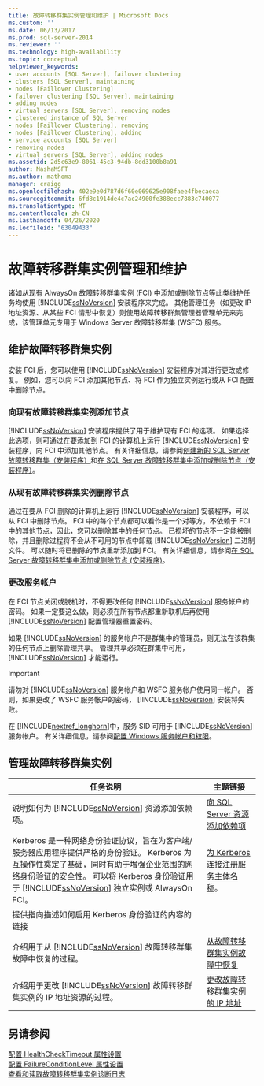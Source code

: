 ```yaml
---
title: 故障转移群集实例管理和维护 | Microsoft Docs
ms.custom: ''
ms.date: 06/13/2017
ms.prod: sql-server-2014
ms.reviewer: ''
ms.technology: high-availability
ms.topic: conceptual
helpviewer_keywords:
- user accounts [SQL Server], failover clustering
- clusters [SQL Server], maintaining
- nodes [Faillover Clustering]
- failover clustering [SQL Server], maintaining
- adding nodes
- virtual servers [SQL Server], removing nodes
- clustered instance of SQL Server
- nodes [Faillover Clustering], removing
- nodes [Faillover Clustering], adding
- service accounts [SQL Server]
- removing nodes
- virtual servers [SQL Server], adding nodes
ms.assetid: 2d5c63e9-8061-45c3-94db-8dd3100b8a91
author: MashaMSFT
ms.author: mathoma
manager: craigg
ms.openlocfilehash: 402e9e0d787d6f60e069625e908faee4fbecaeca
ms.sourcegitcommit: 6fd8c1914de4c7ac24900fe388ecc7883c740077
ms.translationtype: MT
ms.contentlocale: zh-CN
ms.lasthandoff: 04/26/2020
ms.locfileid: "63049433"
---
```

# <a name="failover-cluster-instance-administration-and-maintenance"></a>故障转移群集实例管理和维护
  诸如从现有 AlwaysOn 故障转移群集实例 (FCI) 中添加或删除节点等此类维护任务均使用 [!INCLUDE[ssNoVersion](../../../includes/ssnoversion-md.md)] 安装程序来完成。 其他管理任务（如更改 IP 地址资源、从某些 FCI 情形中恢复）则使用故障转移群集管理器管理单元来完成，该管理单元专用于 Windows Server 故障转移群集 (WSFC) 服务。  
  
## <a name="maintaining-a-failover-cluster-instance"></a>维护故障转移群集实例  
 安装 FCI 后，您可以使用 [!INCLUDE[ssNoVersion](../../../includes/ssnoversion-md.md)] 安装程序对其进行更改或修复。 例如，您可以向 FCI 添加其他节点、将 FCI 作为独立实例运行或从 FCI 配置中删除节点。  
  
### <a name="adding-a-node-to-an-existing-failover-cluster-instance"></a>向现有故障转移群集实例添加节点  
 [!INCLUDE[ssNoVersion](../../../includes/ssnoversion-md.md)] 安装程序提供了用于维护现有 FCI 的选项。 如果选择此选项，则可通过在要添加到 FCI 的计算机上运行 [!INCLUDE[ssNoVersion](../../../includes/ssnoversion-md.md)] 安装程序，向 FCI 中添加其他节点。 有关详细信息，请参阅[创建新的 SQL Server 故障转移群集（安装程序）](../install/create-a-new-sql-server-failover-cluster-setup.md)和[在 SQL Server 故障转移群集中添加或删除节点（安装程序）](../install/add-or-remove-nodes-in-a-sql-server-failover-cluster-setup.md)。  
  
### <a name="removing-a-node-from-an-existing-failover-cluster-instance"></a>从现有故障转移群集实例删除节点  
 通过在要从 FCI 删除的计算机上运行 [!INCLUDE[ssNoVersion](../../../includes/ssnoversion-md.md)] 安装程序，可以从 FCI 中删除节点。 FCI 中的每个节点都可以看作是一个对等方，不依赖于 FCI 中的其他节点，因此，您可以删除其中的任何节点。 已损坏的节点不一定能被删除，并且删除过程将不会从不可用的节点中卸载 [!INCLUDE[ssNoVersion](../../../includes/ssnoversion-md.md)] 二进制文件。 可以随时将已删除的节点重新添加到 FCI。 有关详细信息，请参阅[在 SQL Server 故障转移群集中添加或删除节点 &#40;安装程序&#41;](../install/add-or-remove-nodes-in-a-sql-server-failover-cluster-setup.md)。  
  
### <a name="changing-service-accounts"></a>更改服务帐户  
 在 FCI 节点关闭或脱机时，不得更改任何 [!INCLUDE[ssNoVersion](../../../includes/ssnoversion-md.md)] 服务帐户的密码。 如果一定要这么做，则必须在所有节点都重新联机后再使用 [!INCLUDE[ssNoVersion](../../../includes/ssnoversion-md.md)] 配置管理器重置密码。  
  
 如果 [!INCLUDE[ssNoVersion](../../../includes/ssnoversion-md.md)] 的服务帐户不是群集中的管理员，则无法在该群集的任何节点上删除管理共享。 管理共享必须在群集中可用， [!INCLUDE[ssNoVersion](../../../includes/ssnoversion-md.md)] 才能运行。  
  
> [!IMPORTANT]  
>  请勿对 [!INCLUDE[ssNoVersion](../../../includes/ssnoversion-md.md)] 服务帐户和 WSFC 服务帐户使用同一帐户。 否则，如果更改了 WSFC 服务帐户的密码， [!INCLUDE[ssNoVersion](../../../includes/ssnoversion-md.md)] 安装将失败。  
  
 在 [!INCLUDE[nextref_longhorn](../../../includes/nextref-longhorn-md.md)]中，服务 SID 可用于 [!INCLUDE[ssNoVersion](../../../includes/ssnoversion-md.md)] 服务帐户。 有关详细信息，请参阅[配置 Windows 服务帐户和权限](../../../database-engine/configure-windows/configure-windows-service-accounts-and-permissions.md)。  
  
## <a name="administering-a-failover-cluster-instance"></a>管理故障转移群集实例  
  
|任务说明|主题链接|  
|----------------------|----------------|  
|说明如何为 [!INCLUDE[ssNoVersion](../../../includes/ssnoversion-md.md)] 资源添加依赖项。|[向 SQL Server 资源添加依赖项](add-dependencies-to-a-sql-server-resource.md)|  
|Kerberos 是一种网络身份验证协议，旨在为客户端/服务器应用程序提供严格的身份验证。 Kerberos 为互操作性奠定了基础，同时有助于增强企业范围的网络身份验证的安全性。 可以将 Kerberos 身份验证用于 [!INCLUDE[ssNoVersion](../../../includes/ssnoversion-md.md)] 独立实例或 AlwaysOn FCI。|[为 Kerberos 连接注册服务主体名称](../../../database-engine/configure-windows/register-a-service-principal-name-for-kerberos-connections.md)。|  
|提供指向描述如何启用 Kerberos 身份验证的内容的链接||  
|介绍用于从 [!INCLUDE[ssNoVersion](../../../includes/ssnoversion-md.md)] 故障转移群集故障中恢复的过程。|[从故障转移群集实例故障中恢复](recover-from-failover-cluster-instance-failure.md)|  
|介绍用于更改 [!INCLUDE[ssNoVersion](../../../includes/ssnoversion-md.md)] 故障转移群集实例的 IP 地址资源的过程。|[更改故障转移群集实例的 IP 地址](change-the-ip-address-of-a-failover-cluster-instance.md)|  
  
## <a name="see-also"></a>另请参阅  
 [配置 HealthCheckTimeout 属性设置](configure-healthchecktimeout-property-settings.md)   
 [配置 FailureConditionLevel 属性设置](configure-failureconditionlevel-property-settings.md)   
 [查看和读取故障转移群集实例诊断日志](view-and-read-failover-cluster-instance-diagnostics-log.md)  
  
  
